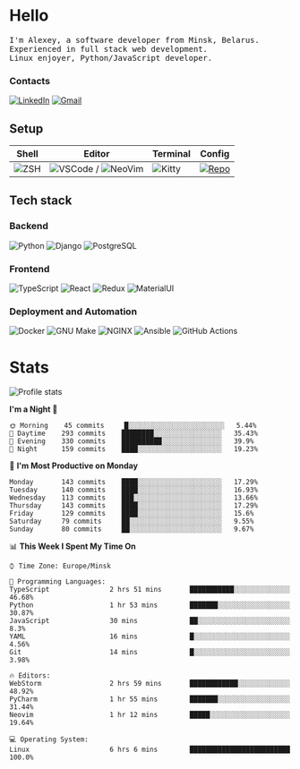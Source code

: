 # Hello

<p>
    <samp>
        I'm Alexey, a software developer from Minsk, Belarus.
        <br>
	Experienced in full stack web development.
	<br>
	Linux enjoyer, Python/JavaScript developer.
    </samp>
</p>

### Contacts

[![LinkedIn](https://img.icons8.com/fluency/48/000000/linkedin.png)](https://www.linkedin.com/in/dhvcc/)
[![Gmail](https://img.icons8.com/fluency/48/000000/gmail-new.png)](mailto:alexey.artishevskiy@gmail.com)

## Setup

| Shell | Editor | Terminal | Config |
|-------|--------|----------|--------|
| ![ZSH](https://img.shields.io/badge/-ZSH-000000?style=flat&logo=GNU-Bash) | ![VSCode](https://img.shields.io/badge/-VSCode-000000?style=flat&logo=Visual-Studio-Code&logoColor=0066b8) / ![NeoVim](https://img.shields.io/badge/-NeoVim-000000?style=flat&logo=Neovim) | ![Kitty](https://img.shields.io/badge/-Kitty-000000?style=flat&logo=Windows-Terminal) | [![Repo](https://img.shields.io/badge/-Repo-000000?style=flat&logo=Github)](https://github.com/dhvcc/configs)


## Tech stack

### Backend

![Python](https://img.shields.io/badge/-Python-black?style=flat&logo=Python&logoColor=FFE17E)
![Django](https://img.shields.io/badge/-Django-black?style=flat&logo=Django&logoColor=20AA76)
![PostgreSQL](https://img.shields.io/badge/-PostgreSQL-black?style=flat&logo=PostgreSQL)

### Frontend

![TypeScript](https://img.shields.io/badge/-TypeScript-black?style=flat&logo=TypeScript)
![React](https://img.shields.io/badge/-React-black?style=flat&logo=React)
![Redux](https://img.shields.io/badge/-Redux-black?style=flat&logo=Redux&logoColor=764ABC)
![MaterialUI](https://img.shields.io/badge/-MaterialUI-black?style=flat&logo=MUI&logoColor=9170c2)

### Deployment and Automation

![Docker](https://img.shields.io/badge/-Docker-black?style=flat&logo=Docker)
![GNU Make](https://img.shields.io/badge/-GNU%20Make-black?style=flat&logo=GNU)
![NGINX](https://img.shields.io/badge/-NGINX-black?style=flat&logo=NGINX&logoColor=009639)
![Ansible](https://img.shields.io/badge/-Ansible-black?style=flat&logo=Ansible)
![GitHub Actions](https://img.shields.io/badge/-GitHub%20Actions-black?style=flat&logo=GitHub-Actions)

# Stats

![Profile stats](https://github-readme-stats.dhvcc.vercel.app/api?username=dhvcc&hide_title=true&show_icons=true&count_private=true&theme=react&hide_border=true)

<!--START_SECTION:waka-->
**I'm a Night 🦉** 

```text
🌞 Morning    45 commits     █░░░░░░░░░░░░░░░░░░░░░░░░   5.44% 
🌆 Daytime    293 commits    ████████░░░░░░░░░░░░░░░░░   35.43% 
🌃 Evening    330 commits    ██████████░░░░░░░░░░░░░░░   39.9% 
🌙 Night      159 commits    ████░░░░░░░░░░░░░░░░░░░░░   19.23%

```
📅 **I'm Most Productive on Monday** 

```text
Monday       143 commits    ████░░░░░░░░░░░░░░░░░░░░░   17.29% 
Tuesday      140 commits    ████░░░░░░░░░░░░░░░░░░░░░   16.93% 
Wednesday    113 commits    ███░░░░░░░░░░░░░░░░░░░░░░   13.66% 
Thursday     143 commits    ████░░░░░░░░░░░░░░░░░░░░░   17.29% 
Friday       129 commits    ████░░░░░░░░░░░░░░░░░░░░░   15.6% 
Saturday     79 commits     ██░░░░░░░░░░░░░░░░░░░░░░░   9.55% 
Sunday       80 commits     ██░░░░░░░░░░░░░░░░░░░░░░░   9.67%

```


📊 **This Week I Spent My Time On** 

```text
⌚︎ Time Zone: Europe/Minsk

💬 Programming Languages: 
TypeScript               2 hrs 51 mins       ███████████░░░░░░░░░░░░░░   46.68% 
Python                   1 hr 53 mins        ███████░░░░░░░░░░░░░░░░░░   30.87% 
JavaScript               30 mins             ██░░░░░░░░░░░░░░░░░░░░░░░   8.3% 
YAML                     16 mins             █░░░░░░░░░░░░░░░░░░░░░░░░   4.56% 
Git                      14 mins             █░░░░░░░░░░░░░░░░░░░░░░░░   3.98%

🔥 Editors: 
WebStorm                 2 hrs 59 mins       ████████████░░░░░░░░░░░░░   48.92% 
PyCharm                  1 hr 55 mins        ███████░░░░░░░░░░░░░░░░░░   31.44% 
Neovim                   1 hr 12 mins        █████░░░░░░░░░░░░░░░░░░░░   19.64%

💻 Operating System: 
Linux                    6 hrs 6 mins        █████████████████████████   100.0%

```


<!--END_SECTION:waka-->
